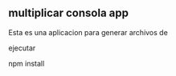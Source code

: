 ## multiplicar consola app  

Esta es una aplicacion para generar archivos de 

ejecutar

npm install